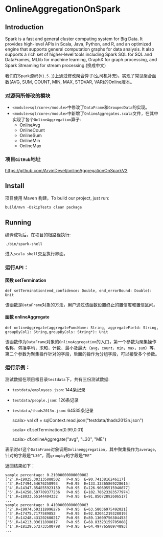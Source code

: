 # OnlineAggregationOnSpark

## Introduction
Spark is a fast and general cluster computing system for Big Data. It provides
high-level APIs in Scala, Java, Python, and R, and an optimized engine that
supports general computation graphs for data analysis. It also supports a
rich set of higher-level tools including Spark SQL for SQL and DataFrames,
MLlib for machine learning, GraphX for graph processing,
and Spark Streaming for stream processing.(换成中文)

我们在Spark源码(`V1.5.1`)上通过修改聚合算子(么司机补充)，实现了常见聚合函数(AVG, SUM, COUNT, MIN, MAX, STDVAR, VAR)的Online版本。


### 对源码所修改的模块

- `<module>sql/core</module>`中修改了`DataFrame`和`GroupedData`的实现。
- `<module>sql/core</module>`中新增了`OnlineAggregates.scala`文件，在其中实现了各个`OnlineAggregation`算子:
  - OnlineAvg
  - OnlineCount
  - OnlineSum
  - OnlineMin
  - OnlineMax

### 项目`GitHub`地址

<https://github.com/ArvinDevel/onlineAggregationOnSparkV2>


## Install

项目使用 Maven 构建，To build our project, just run:
    
    build/mvn -DskipTests clean package

## Running

编译成功后，在项目的根路径执行:

    ./bin/spark-shell

进入`scala shell`交互执行界面。

### 运行API：

#### 函数 setTermination

    def setTermination(end_confidence: Double, end_errorBound: Double): Unit

该函数是`DataFrame`对象的方法，用户通过该函数设置终止的置信度和置信区间。

#### 函数 onlineAggregate

    def onlineAggregate(aggregateFuncName: String, aggregateField: String, groupByCol1: String,groupByCols: String*): Unit

该函数作为`DataFrame`对象的`OnlineAggregation`的入口，第一个参数为聚集操作名称，包括平均，求和，计数，最小及最大（`avg`，`count`，`min`，`max`，`sum`）等，第二个参数为聚集操作针对的字段，后面的操作为分组字段，可以接受多个参数。

### 运行示例：

测试数据在项目根目录`testdata`下，共有三份测试数据:

-   `testdata/employees.json`: 144条记录
-   `testdata/people.json`: 126条记录
-   `testdata/thads2013n.json`: 64535条记录


    scala> val df =  sqlContext.read.json("testdata/thads2013n.json")

    scala> df.setTermination(0.99,0.01)

    scala> df.onlineAggregate("avg", "L30", "ME")

表示对`df`这个`DataFrame`对象调用`OnlineAggregation`，其中聚集操作为`average`，针对的字段是`“L30”`，而`groupby`的字段是`“ME”`

返回结果如下：

    sample percentage: 0.21000000000000002
    ['2',R=19025.303135888502	P=0.95	E=90.7413816246117]
    ['3',R=17494.54676258993	P=0.95	E=133.33365869228615]
    ['4',R=14347.854855923159	P=0.95	E=126.90695515940877]
    ['5',R=14258.597709377236	P=0.95	E=102.78623383577974]
    ['1',R=18033.55144404332	P=0.95	E=91.85072892606517]
    ...
    sample percentage: 0.41000000000000003
    ['2',R=19074.593118996276	P=0.95	E=63.58036975492021]
    ['3',R=17475.7177589852     P=0.95	E=92.82041219328019]
    ['4',R=14248.431202600217	P=0.95	E=89.13609756304453]
    ['5',R=14213.03611898017	P=0.95	E=68.83323159705088]
    ['1',R=18129.572733500798	P=0.95	E=64.49776580974893]
    ...
    




